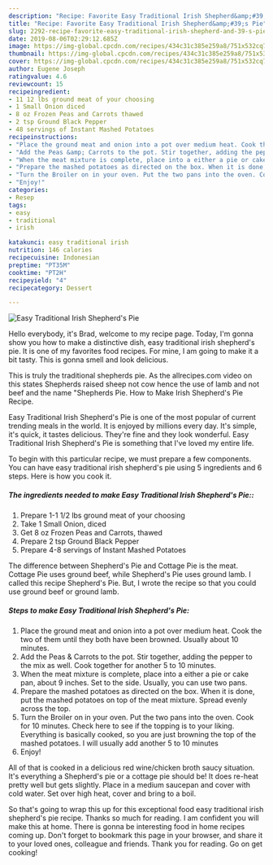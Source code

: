 ```yaml
---
description: "Recipe: Favorite Easy Traditional Irish Shepherd&amp;#39;s Pie"
title: "Recipe: Favorite Easy Traditional Irish Shepherd&amp;#39;s Pie"
slug: 2292-recipe-favorite-easy-traditional-irish-shepherd-and-39-s-pie
date: 2019-08-06T02:29:12.685Z
image: https://img-global.cpcdn.com/recipes/434c31c385e259a8/751x532cq70/easy-traditional-irish-shepherds-pie-recipe-main-photo.jpg
thumbnail: https://img-global.cpcdn.com/recipes/434c31c385e259a8/751x532cq70/easy-traditional-irish-shepherds-pie-recipe-main-photo.jpg
cover: https://img-global.cpcdn.com/recipes/434c31c385e259a8/751x532cq70/easy-traditional-irish-shepherds-pie-recipe-main-photo.jpg
author: Eugene Joseph
ratingvalue: 4.6
reviewcount: 15
recipeingredient:
- 11 12 lbs ground meat of your choosing
- 1 Small Onion diced
- 8 oz Frozen Peas and Carrots thawed
- 2 tsp Ground Black Pepper
- 48 servings of Instant Mashed Potatoes
recipeinstructions:
- "Place the ground meat and onion into a pot over medium heat. Cook the two of them until they both have been browned. Usually about 10 minutes."
- "Add the Peas &amp; Carrots to the pot. Stir together, adding the pepper to the mix as well. Cook together for another 5 to 10 minutes."
- "When the meat mixture is complete, place into a either a pie or cake pan, about 9 inches. Set to the side. Usually, you can use two pans."
- "Prepare the mashed potatoes as directed on the box. When it is done, put the mashed potatoes on top of the meat mixture. Spread evenly across the top."
- "Turn the Broiler on in your oven. Put the two pans into the oven. Cook for 10 minutes. Check here to see if the topping is to your liking. Everything is basically cooked, so you are just browning the top of the mashed potatoes. I will usually add another 5 to 10 minutes"
- "Enjoy!"
categories:
- Resep
tags:
- easy
- traditional
- irish

katakunci: easy traditional irish
nutrition: 146 calories
recipecuisine: Indonesian
preptime: "PT35M"
cooktime: "PT2H"
recipeyield: "4"
recipecategory: Dessert

---
```



![Easy Traditional Irish Shepherd&#39;s Pie](https://img-global.cpcdn.com/recipes/434c31c385e259a8/751x532cq70/easy-traditional-irish-shepherds-pie-recipe-main-photo.jpg)

Hello everybody, it's Brad, welcome to my recipe page. Today, I'm gonna show you how to make a distinctive dish, easy traditional irish shepherd&#39;s pie. It is one of my favorites food recipes. For mine, I am going to make it a bit tasty. This is gonna smell and look delicious.

This is truly the traditional shepherds pie. As the allrecipes.com video on this states Shepherds raised sheep not cow hence the use of lamb and not beef and the name &#34;Shepherds Pie. How to Make Irish Shepherd&#39;s Pie Recipe.

Easy Traditional Irish Shepherd&#39;s Pie is one of the most popular of current trending meals in the world. It is enjoyed by millions every day. It's simple, it's quick, it tastes delicious. They're fine and they look wonderful. Easy Traditional Irish Shepherd&#39;s Pie is something that I've loved my entire life.


To begin with this particular recipe, we must prepare a few components. You can have easy traditional irish shepherd&#39;s pie using 5 ingredients and 6 steps. Here is how you cook it.

##### The ingredients needed to make Easy Traditional Irish Shepherd&#39;s Pie::

1. Prepare 1-1 1/2 lbs ground meat of your choosing
1. Take 1 Small Onion, diced
1. Get 8 oz Frozen Peas and Carrots, thawed
1. Prepare 2 tsp Ground Black Pepper
1. Prepare 4-8 servings of Instant Mashed Potatoes


The difference between Shepherd&#39;s Pie and Cottage Pie is the meat. Cottage Pie uses ground beef, while Shepherd&#39;s Pie uses ground lamb. I called this recipe Shepherd&#39;s Pie. But, I wrote the recipe so that you could use ground beef or ground lamb. 

##### Steps to make Easy Traditional Irish Shepherd&#39;s Pie:

1. Place the ground meat and onion into a pot over medium heat. Cook the two of them until they both have been browned. Usually about 10 minutes.
1. Add the Peas &amp; Carrots to the pot. Stir together, adding the pepper to the mix as well. Cook together for another 5 to 10 minutes.
1. When the meat mixture is complete, place into a either a pie or cake pan, about 9 inches. Set to the side. Usually, you can use two pans.
1. Prepare the mashed potatoes as directed on the box. When it is done, put the mashed potatoes on top of the meat mixture. Spread evenly across the top.
1. Turn the Broiler on in your oven. Put the two pans into the oven. Cook for 10 minutes. Check here to see if the topping is to your liking. Everything is basically cooked, so you are just browning the top of the mashed potatoes. I will usually add another 5 to 10 minutes
1. Enjoy!


All of that is cooked in a delicious red wine/chicken broth saucy situation. It&#39;s everything a Shepherd&#39;s pie or a cottage pie should be! It does re-heat pretty well but gets slightly. Place in a medium saucepan and cover with cold water. Set over high heat, cover and bring to a boil. 

So that's going to wrap this up for this exceptional food easy traditional irish shepherd&#39;s pie recipe. Thanks so much for reading. I am confident you will make this at home. There is gonna be interesting food in home recipes coming up. Don't forget to bookmark this page in your browser, and share it to your loved ones, colleague and friends. Thank you for reading. Go on get cooking!
